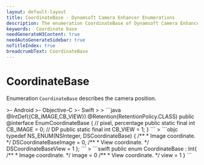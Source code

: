 ```yaml
---
layout: default-layout
title: CoordinateBase - Dynamsoft Camera Enhancer Enumerations
description: The enumeration CoordinateBase of Dynamsoft Camera Enhancer describes the coordinate base.
keywords:  Coordinate base
needGenerateH3Content: true
needAutoGenerateSidebar: true
noTitleIndex: true
breadcrumbText: CoordinateBase
---
```


# CoordinateBase

Enumeration `CoordinateBase` describes the camera position.

<div class="sample-code-prefix template2"></div>
   >- Android
   >- Objective-C
   >- Swift
   >
>
```java
@IntDef({CB_IMAGE,CB_VIEW})
@Retention(RetentionPolicy.CLASS)
public @interface EnumCoordinateBase {
   // pixel, percentage
   public static final int CB_IMAGE = 0;
   // DP
   public static final int CB_VIEW = 1;
}
```
>
```objc
typedef NS_ENUM(NSInteger, DSCoordinateBase) {
   /**
    * Image coordinate.
    */
   DSCoordinateBaseImage = 0,
   /**
    * View coordinate.
    */
   DSCoordinateBaseView = 1
};
```
>
```swift
public enum CoordinateBase : Int{
   /**
    * Image coordinate.
    */
   image = 0
   /**
    * View coordinate.
    */
   view = 1
}
```
